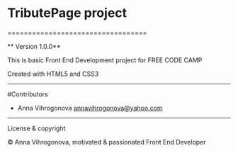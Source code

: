 # TributePage project
==================================

** Version 1.0.0**

This is basic Front End Development project for FREE CODE CAMP

Created with HTML5 and CSS3

---
#Contributors

- Anna Vihrogonova <annavihrogonova@yahoo.com>

---

License & copyright

© Anna Vihrogonova, motivated & passionated Front End Developer
